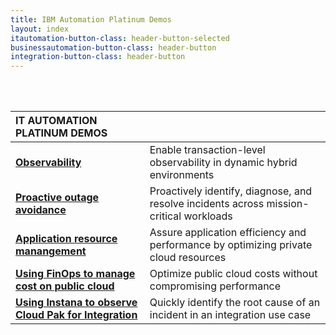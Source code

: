 ```yaml
---
title: IBM Automation Platinum Demos
layout: index
itautomation-button-class: header-button-selected
businessautomation-button-class: header-button
integration-button-class: header-button
---
```

<br/>
<br/>

| **IT AUTOMATION PLATINUM DEMOS** | | 
| :---         | :--- |
| **[Observability](https://ibm-garage-tsa.github.io/platinum-demos/300-watson-aiops-observability/demo-preparation/)** | Enable transaction-level observability in dynamic hybrid environments |
| **[Proactive outage avoidance](https://ibm-garage-tsa.github.io/platinum-demos/300-watson-aiops-proactive-outage-avoidance/demo-preparation/)** | Proactively identify, diagnose, and resolve incidents across mission-critical workloads |
| **[Application resource manangement](https://ibm-garage-tsa.github.io/platinum-demos/300-watson-aiops-application-resource-management/demo-preparation/)** | Assure application efficiency and performance by optimizing private cloud resources |
| **[Using FinOps to manage cost on public cloud](https://ibm-garage-tsa.github.io/platinum-demos/300-watson-aiops-using-finops-to-manage-cost-on-public-cloud/demo-preparation/)** | Optimize public cloud costs without compromising performance |
| **[Using Instana to observe Cloud Pak for Integration](https://ibm-garage-tsa.github.io/platinum-demos/300-using-instana-to-observe-cloud-pak-for-integration/demo-preparation/)** | Quickly identify the root cause of an incident in an integration use case |